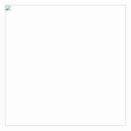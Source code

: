 <img src="https://upload.wikimedia.org/wikipedia/commons/thumb/f/f8/Python_logo_and_wordmark.svg/2000px-Python_logo_and_wordmark.svg.png" width="400">